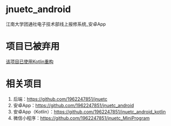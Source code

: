 # jnuetc_android
江南大学团通社电子技术部线上报修系统_安卓App

# 项目已被弃用
[该项目已使用Kotlin重构](https://github.com/1962247851/jnuetc_kotlin)

# 相关项目
1. 后端：https://github.com/1962247851/jnuetc
2. 安卓App：https://github.com/1962247851/jnuetc_android
3. 安卓App（Kotlin）：https://github.com/1962247851/jnuetc_android_kotlin
4. 微信小程序：https://github.com/1962247851/jnuetc_MiniProgram

